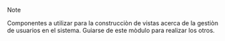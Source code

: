 > [!NOTE]
> Componentes a utilizar para la construcciòn de vistas acerca de la gestiòn de usuarios en el sistema.
> Guiarse de este mòdulo para realizar los otros.